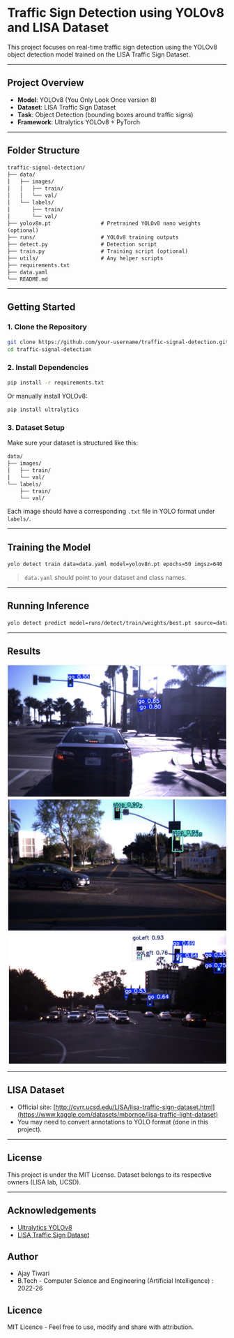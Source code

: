 # Traffic Sign Detection using YOLOv8 and LISA Dataset

This project focuses on real-time traffic sign detection using the YOLOv8 object detection model trained on the LISA Traffic Sign Dataset.

---

## Project Overview

- **Model**: YOLOv8 (You Only Look Once version 8)
- **Dataset**: LISA Traffic Sign Dataset
- **Task**: Object Detection (bounding boxes around traffic signs)
- **Framework**: Ultralytics YOLOv8 + PyTorch

---

## Folder Structure

```
traffic-signal-detection/
├── data/
│   ├── images/
│   │   ├── train/
│   │   └── val/
│   └── labels/
│       ├── train/
│       └── val/
├── yolov8n.pt                # Pretrained YOLOv8 nano weights (optional)
├── runs/                     # YOLOv8 training outputs
├── detect.py                 # Detection script
├── train.py                  # Training script (optional)
├── utils/                    # Any helper scripts
├── requirements.txt
├── data.yaml
└── README.md
```

---

## Getting Started

### 1. Clone the Repository

```bash
git clone https://github.com/your-username/traffic-signal-detection.git
cd traffic-signal-detection
```

### 2. Install Dependencies

```bash
pip install -r requirements.txt
```

Or manually install YOLOv8:

```bash
pip install ultralytics
```

### 3. Dataset Setup

Make sure your dataset is structured like this:

```
data/
├── images/
│   ├── train/
│   └── val/
└── labels/
    ├── train/
    └── val/
```

Each image should have a corresponding `.txt` file in YOLO format under `labels/`.

---

## Training the Model

```bash
yolo detect train data=data.yaml model=yolov8n.pt epochs=50 imgsz=640
```

> `data.yaml` should point to your dataset and class names.

---

## Running Inference

```bash
yolo detect predict model=runs/detect/train/weights/best.pt source=data/images/val
```

---

## Results

![img.png](Output1.png)
![img.png](Output2.png)
![img.png](Output3.png)

---

## LISA Dataset

- Official site: [http://cvrr.ucsd.edu/LISA/lisa-traffic-sign-dataset.html](https://www.kaggle.com/datasets/mbornoe/lisa-traffic-light-dataset)
- You may need to convert annotations to YOLO format (done in this project).

---

## License

This project is under the MIT License. Dataset belongs to its respective owners (LISA lab, UCSD).

---

## Acknowledgements

- [Ultralytics YOLOv8](https://github.com/ultralytics/ultralytics)
- [LISA Traffic Sign Dataset](http://cvrr.ucsd.edu/LISA/lisa-traffic-sign-dataset.html)

## Author
- Ajay Tiwari
- B.Tech - Computer Science and Engineering (Artificial Intelligence) : 2022-26

## Licence
MIT Licence - Feel free to use, modify and share with attribution.


